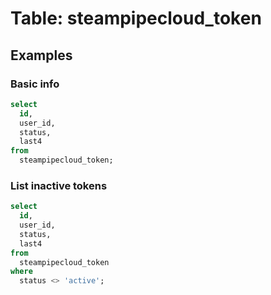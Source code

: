 # Table: steampipecloud_token




## Examples

### Basic info

```sql
select
  id,
  user_id,
  status,
  last4
from
  steampipecloud_token;
```

### List inactive tokens

```sql
select
  id,
  user_id,
  status,
  last4
from
  steampipecloud_token
where
  status <> 'active';
```